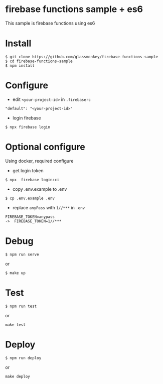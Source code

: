 # firebase functions sample + es6
This sample is firebase functions using es6

# Install

```
$ git clone https://github.com/glassmonkey/firebase-functions-sample
$ cd firebase-functions-sample
$ npm install
```

# Configure 

* edit `<your-project-id>` in `.firebaserc`
```
"default": "<your-project-id>"
```
* login firebase
 ```
 $ npx firebase login
 ```

# Optional configure 
Using docker, required configure

* get login token
```
$ npx  firebase login:ci
```
* copy .env.example to .env
```
$ cp .env.example .env
```
* replace `anyPass` with `1//***` in `.env`
```
FIREBASE_TOKEN=anypass
->  FIREBASE_TOKEN=1//***
```


# Debug
```
$ npm run serve
```
or
```
$ make up
```

# Test
```
$ npm run test
```
or
```
make test
```

# Deploy
```
$ npm run deploy
```
or 
```
make deploy
```
